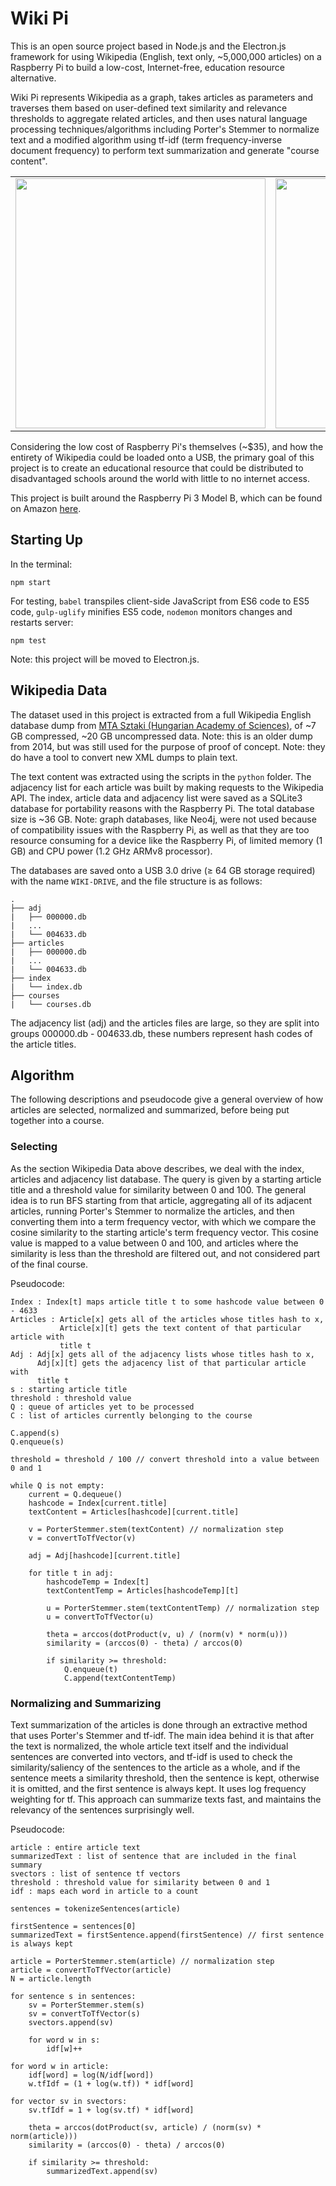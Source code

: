 # Wiki Pi

This is an open source project based in Node.js and the Electron.js framework
for using Wikipedia (English, text only, ~5,000,000 articles) on a Raspberry
Pi to build a low-cost, Internet-free, education resource alternative.

Wiki Pi represents Wikipedia as a graph, takes articles as parameters and
traverses them based on user-defined text similarity and relevance thresholds
to aggregate related articles, and then uses natural language processing 
techniques/algorithms including Porter's Stemmer to normalize text and a 
modified algorithm using tf-idf (term frequency-inverse document frequency)
to perform text summarization and generate "course content".

<table align="center">
    <tr>
        <td>
            <img src="https://i.imgur.com/n3STroV.png" width="400px">
        </td>
        <td>
            <img src="https://i.imgur.com/whmK84I.png" width="400px">
        </td>
    </tr>
</table>

Considering the low cost of Raspberry Pi's themselves (~$35), and how the
entirety of Wikipedia could be loaded onto a USB, the primary goal of this
project is to create an educational resource that could be distributed to
disadvantaged schools around the world with little to no internet access.

This project is built around the Raspberry Pi 3 Model B, which can be found on
Amazon [here](https://www.amazon.com/Raspberry-Pi-RASPBERRYPI3-MODB-1GB-Model-Board/dp/B01CD5VC92/ref=sr_1_2?ie=UTF8&qid=1503462178&sr=8-2&keywords=raspberry+pi+3).

## Starting Up

In the terminal:

```
npm start
```

For testing, `babel` transpiles client-side JavaScript from ES6 code to ES5 code,
`gulp-uglify` minifies ES5 code, `nodemon` monitors changes and restarts server:

```
npm test
```

Note: this project will be moved to Electron.js.

## Wikipedia Data

The dataset used in this project is extracted from a full Wikipedia English
database dump from [MTA Sztaki (Hungarian Academy of Sciences)](http://kopiwiki.dsd.sztaki.hu/),
of ~7 GB compressed, ~20 GB uncompressed data. Note: this is an older dump 
from 2014, but was still used for the purpose of proof of concept. Note: they 
do have a tool to convert new XML dumps to plain text.

The text content was extracted using the scripts in the `python` folder. The
adjacency list for each article was built by making requests to the Wikipedia
API. The index, article data and adjacency list were saved as a SQLite3 database
for portability reasons with the Raspberry Pi. The total database size is ~36
GB. Note: graph databases, like Neo4j, were not used because of compatibility
issues with the Raspberry Pi, as well as that they are too resource consuming
for a device like the Raspberry Pi, of limited memory (1 GB) and CPU power
(1.2 GHz ARMv8 processor).

The databases are saved onto a USB 3.0 drive (&#8805; 64 GB storage required)
with the name `WIKI-DRIVE`, and the file structure is as follows:

```
.
├── adj
|   ├── 000000.db
|   ...
|   └── 004633.db
├── articles
|   ├── 000000.db
|   ...
|   └── 004633.db
├── index
|   └── index.db
├── courses
|   └── courses.db
```

The adjacency list (adj) and the articles files are large, so they are split
into groups 000000.db - 004633.db, these numbers represent hash codes of the
article titles.

## Algorithm

The following descriptions and pseudocode give a general overview of how 
articles are selected, normalized and summarized, before being put together into
a course.

### Selecting

As the section Wikipedia Data above describes, we deal with the index, articles
and adjacency list database. The query is given by a starting article title and 
a threshold value for similarity between 0 and 100. The general idea is to run 
BFS starting from that article, aggregating all of its adjacent articles, 
running Porter's Stemmer to normalize the articles, and then converting them 
into a term frequency vector, with which we compare the cosine similarity to 
the starting article's term frequency vector. This cosine value is mapped to a 
value between 0 and 100, and articles where the similarity is less than the 
threshold are filtered out, and not considered part of the final course.

Pseudocode:

```
Index : Index[t] maps article title t to some hashcode value between 0 - 4633
Articles : Article[x] gets all of the articles whose titles hash to x, 
           Article[x][t] gets the text content of that particular article with 
           title t
Adj : Adj[x] gets all of the adjacency lists whose titles hash to x,
      Adj[x][t] gets the adjacency list of that particular article with 
      title t
s : starting article title
threshold : threshold value
Q : queue of articles yet to be processed
C : list of articles currently belonging to the course

C.append(s)
Q.enqueue(s)

threshold = threshold / 100 // convert threshold into a value between 0 and 1

while Q is not empty:
    current = Q.dequeue()
    hashcode = Index[current.title]
    textContent = Articles[hashcode][current.title]

    v = PorterStemmer.stem(textContent) // normalization step
    v = convertToTfVector(v)

    adj = Adj[hashcode][current.title]

    for title t in adj:
        hashcodeTemp = Index[t]
        textContentTemp = Articles[hashcodeTemp][t]

        u = PorterStemmer.stem(textContentTemp) // normalization step
        u = convertToTfVector(u)

        theta = arccos(dotProduct(v, u) / (norm(v) * norm(u)))
        similarity = (arccos(0) - theta) / arccos(0)

        if similarity >= threshold:
            Q.enqueue(t)
            C.append(textContentTemp)

```

### Normalizing and Summarizing

Text summarization of the articles is done through an extractive method that 
uses Porter's Stemmer and tf-idf. The main idea behind it is that after the 
text is normalized, the whole article text itself and the individual sentences
are converted into vectors, and tf-idf is used to check the similarity/saliency
of the sentences to the article as a whole, and if the sentence meets a 
similarity threshold, then the sentence is kept, otherwise it is omitted, and 
the first sentence is always kept. It uses log frequency weighting for tf. 
This approach can summarize texts fast, and maintains the relevancy of the 
sentences surprisingly well.

Pseudocode:

```
article : entire article text
summarizedText : list of sentence that are included in the final summary
svectors : list of sentence tf vectors
threshold : threshold value for similarity between 0 and 1
idf : maps each word in article to a count

sentences = tokenizeSentences(article)

firstSentence = sentences[0]
summarizedText = firstSentence.append(firstSentence) // first sentence is always kept

article = PorterStemmer.stem(article) // normalization step
article = convertToTfVector(article)
N = article.length

for sentence s in sentences:
    sv = PorterStemmer.stem(s)
    sv = convertToTfVector(s)
    svectors.append(sv)

    for word w in s:
        idf[w]++

for word w in article:
    idf[word] = log(N/idf[word])
    w.tfIdf = (1 + log(w.tf)) * idf[word]

for vector sv in svectors:
    sv.tfIdf = 1 + log(sv.tf) * idf[word]

    theta = arccos(dotProduct(sv, article) / (norm(sv) * norm(article)))
    similarity = (arccos(0) - theta) / arccos(0)

    if similarity >= threshold:
        summarizedText.append(sv)

```
